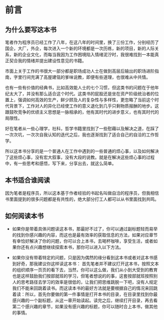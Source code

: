 # 前言


## 为什么要写这本书

笔者作为程序员已经工作了八年，在这八年的时间里，换了三份工作，分别经历了国企，大厂，外企，每次进入一个新的环境都是一次历练，新的项目，新的人际关系，新的企业文化，而每当我因为工作困境陷入情绪泥泞时，我很难找到一本能真正契合我的情绪并提出建设性意见的书籍。

市面上关于工作的书很大一部分都是职场成功人士在做到高层后输出的职场进阶指南，字里行间充满了高屋建瓴的爹味说教，即便有些道理，也很难从中共情。

也有一些有价值的经典书，比如高效能人士的七个习惯，但这类书的问题在于他年纪太大了，并没有那么适合这个时代。这类书的屁股还是坐在资产阶级统治者的位置上，强调如何高效的生产，鲜少顾及人的复杂性与多样性，更忽略了当前这个时代背景下，工作对人的异化已经使工作的意义退化到几乎只剩物质报酬的地步。这跟鼓吹竞争的优绩主义思想是一脉相承的，他有其时代的进步意义，也有其时代的局限性。

好在笔者从一些心理学，社科，哲学书籍里找到了一些慰藉以及解决之道，在踩了一次次坑，一次次自我认知的迭代之后，我也逐渐找到了适合自己的自洽的工作哲学。

所以这本书分享的是一个普通人在工作中遇到的一些普通的烦心事，以及如何解决了这些烦心事，没有宏大叙事，没有大段的说教。就是在解决这些烦心事的过程中，有一些思考和感悟，写下来，分享出去，就这么简单。

## 本书适合谁阅读

因为笔者是程序员，所以这本基于作者经验的书起名叫做自洽的程序员，但我相信书里面提到的很多问题都是有共性的，绝大部分打工人都可以从书里面找到共鸣。

## 如何阅读本书

- 如果你是带着具体问题读这本书，那最好不过了，你可以通过副标题轻而易举的找到你感兴趣的内容，而这也是最有效率的获取信息的方法，如果对应章节有幸恰好解决了你的问题，你可以合上本书，去喝杯咖啡，享受生活，或者如果你还有点兴趣想继续探索本书，那你可以进入以下方法。

- 如果你没有带着特定的问题，只是因为偶然的缘分看到这本书或者对这本书感到好奇，那我建议你这样读这本书：
首先笔者并不建议打开这本书，按照文本的组织顺序一页页的看下去，当然，你可以这么做，我们从小到大受到的教育也是这样鼓励我们按部就班的学习，但笔者想说的的事，这套按部就班按照别人的思考路径去学习的效率是很低的，让我们把思维跳脱一下吧，没有人规定我们不能来回跳着读书。而这读本书的最好方法就是要根据自己的情况来回跳着读：所以，首先你要做的第一件事情是打开本书的目录，在目录里找到你最感兴趣的一个副标题，从这一章开始读起。读完之后，继续打开目录，再去看第二个感兴趣的章节，如果没有感兴趣的标题，你可以随时合上本书，做其他的事情。